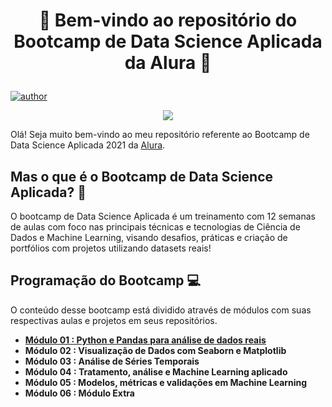 # <p align="center"> 🎲 Bem-vindo ao repositório do Bootcamp de Data Science Aplicada da Alura 🎲

 [![author](https://img.shields.io/badge/author-gustavolq-blue.svg)](https://www.linkedin.com/in/gustavoquadra/)
  
<p align="center">
  <img src = "https://www.alura.com.br/assets/img/bootcamp/data-science-aplicada/shareImage.1621287442.png">
</p>

Olá! Seja muito bem-vindo ao meu repositório referente ao Bootcamp de Data Science Aplicada 2021 da [Alura](https://www.alura.com.br/).

## Mas o que é o Bootcamp de Data Science Aplicada? 🤔
O bootcamp de Data Science Aplicada é um treinamento com 12 semanas de aulas com foco nas principais técnicas e tecnologias de Ciência de Dados e Machine Learning, visando desafios, práticas e criação de portfólios com projetos utilizando datasets reais!

## Programação do Bootcamp 💻

O conteúdo desse bootcamp está dividido através de módulos com suas respectivas aulas e projetos em seus repositórios.
- **[Módulo 01 : Python e Pandas para análise de dados reais](https://github.com/gustavolq/Bootcamp-DataScience-Alura/tree/main/Modulo_01)**
- **Módulo 02 : Visualização de Dados com Seaborn e Matplotlib**
- **Módulo 03 : Análise de Séries Temporais**
- **Módulo 04 : Tratamento, análise e Machine Learning aplicado**
- **Módulo 05 : Modelos, métricas e validações em Machine Learning**
- **Módulo 06 : Módulo Extra**
